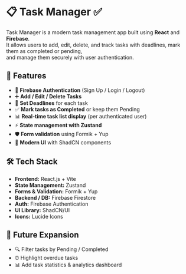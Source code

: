 # 📋 Task Manager ✅  

Task Manager is a modern task management app built using **React** and **Firebase**.  
It allows users to add, edit, delete, and track tasks with deadlines, mark them as completed or pending,  
and manage them securely with user authentication.  

## 🚀 Features  
- 🔐 **Firebase Authentication** (Sign Up / Login / Logout)  
- ➕ **Add / Edit / Delete Tasks**  
- 📅 **Set Deadlines** for each task  
- ✅ **Mark tasks as Completed** or keep them Pending  
- 📊 **Real-time task list display** (per authenticated user)  
- ⚡ **State management with Zustand**  
- 🛡 **Form validation** using Formik + Yup  
- 🎨 **Modern UI** with ShadCN components  

## 🛠️ Tech Stack  
- **Frontend:** React.js + Vite  
- **State Management:** Zustand  
- **Forms & Validation:** Formik + Yup  
- **Backend / DB:** Firebase Firestore  
- **Auth:** Firebase Authentication  
- **UI Library:** ShadCN/UI  
- **Icons:** Lucide Icons  

## 🔮 Future Expansion  
- 🔍 Filter tasks by Pending / Completed  
- ⏰ Highlight overdue tasks    
- 📊 Add task statistics & analytics dashboard  
